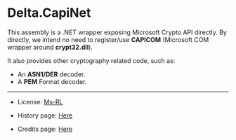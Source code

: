 Delta.CapiNet
=============

This assembly is a .NET wrapper exposing Microsoft Crypto API directly. 
By directly, we intend no need to register/use **CAPICOM** (Microsoft COM wrapper around **crypt32.dll**).

It also provides other cryptography related code, such as:

* An **ASN1/DER** decoder.
* A **PEM** Format decoder.

-----------------------------------------------------------------------------------------
* License: [Ms-RL][msrl]
* History page: [Here][history]
* Credits page: [Here][credits]

  [msrl]: License.md "MS-RL License"
  [history]: History.md "History"
  [credits]: Credits.md "Credits"